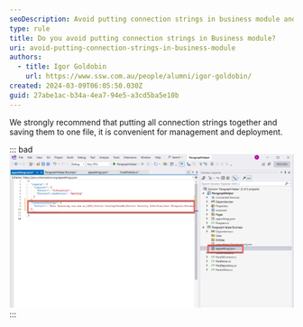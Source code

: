 ```yaml
---
seoDescription: Avoid putting connection strings in business module and instead consolidate them into a single file for easier management and deployment.
type: rule
title: Do you avoid putting connection strings in Business module?
uri: avoid-putting-connection-strings-in-business-module
authors:
  - title: Igor Goldobin
    url: https://www.ssw.com.au/people/alumni/igor-goldobin/
created: 2024-03-09T06:05:50.030Z
guid: 27abe1ac-b34a-4ea7-94e5-a3cd5ba5e10b
---
```


We strongly recommend that putting all connection strings together and saving them to one file, it is convenient for management and deployment.

<!--endintro-->

::: bad
![Figure: Bad example - Putting connection strings in Business module](2024-03-09_16-10-24.png)
:::
